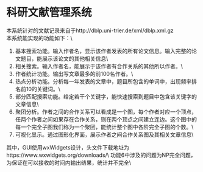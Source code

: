 # 科研文献管理系统

本系统针对的文献记录来自于http://dblp.uni-trier.de/xml/dblp.xml.gz\
本系统能实现的功能如下：\
<ol>
  <li>
    基本搜索功能。输入作者名，显示该作者发表的所有论文信息。输入完整的论文题目，能展示该论文的其他相关信息\
  </li>
  <li>
    相关搜索。输入作者名，能展示于该作者有合作关系的其他所以作者。\
  </li>
  <li>
    作者统计功能。输出写文章最多的前100名作者。\
  </li>
  <li>
    热点分析功能。分析每一年发表的文章中，题目所包含的单词中，出现频率排名前10的关键词。\
  </li>
  <li>
    部分匹配搜索功能。给定若干个关键字，能快速搜索到题目中包含该关键字的文章信息\
  </li>
  <li>
    聚团分析。作者之间的合作关系可以看成是一个图，每个作者对应一个顶点，任两个作者之间如果存在合作关系，则在两个顶点之间建立连边。这个图中的每一个完全子图我们称为一个聚团，能统计整个图中各阶完全子图的个数。\
  </li>
  <li>
    可视化显示。通过图形化界面，展示作者之间合作关系图及其相关文章信息\
  </li>
</ol>
其中，GUI使用wxWidgets设计，头文件下载地址为https://www.wxwidgets.org/downloads/\
功能6中涉及的问题为NP完全问题，为保证在可以接收的时间内输出结果，统计并不完全\
